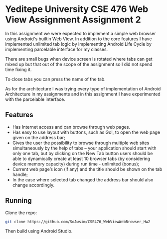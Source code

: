 # Yeditepe University CSE 476 Web View Assignment Assignment 2

In this assignment we were expected to implement a simple web browser using Android's builtin Web View.
In addition to the core features I have implemented unlimited tab logic by implementing Android Life Cycle
by implementing parcelable interface for my classes.

There are small bugs when device screen is rotated where tabs can get mixed up but that out of the
scope of the assignment so I did not spend time fixing it.

To close tabs you can press the name of the tab.

As for the architecture I was trying every type of implementation of Android Architecture in my assignments
and in this assignment I have experimented with the parcelable interface.

## Features
- Has Internet access and can browse through web pages.
- Has easy to use layout with buttons, such as Go!, to open the web page given on the address bar;
- Gives the user the possibility to browse through multiple web sites 
simultaneously by the help of tabs – your application should start with only
one tab, but by clicking on the New Tab button users should be able to
dynamically create at least 10 browser tabs (by considering device memory
capacity) during run time - unlimited (bonus);
- Current web page’s icon (if any) and the title should be shown on the tab
handle;
- In the case where selected tab changed the address bar should also change
accordingly.

## Running
Clone the repo:
```bash
git clone https://github.com/SoAwsim/CSE476_WebViewWebBrowser_Hw2
```
Then build using Android Studio.
